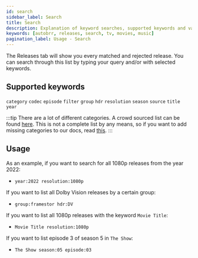 ```yaml
---
id: search
sidebar_label: Search
title: Search
description: Explanation of keyword searches, supported keywords and values
keywords: [autobrr, releases, search, tv, movies, music]
pagination_label: Usage - Search
---
```


The Releases tab will show you every matched and rejected release.
You can search through this list by typing your query and/or with selected keywords.

## Supported keywords

`category`
`codec`
`episode`
`filter`
`group`
`hdr`
`resolution`
`season`
`source`
`title`
`year`

:::tip
There are a lot of different categories. A crowd sourced list can be found [here](/filters/categories).
This is not a complete list by any means, so if you want to add missing categories to our docs, read [this](/filters/categories#how-to-export-categories-from-autobrrdb).
:::

## Usage

As an example, if you want to search for all 1080p releases from the year 2022:

- `year:2022 resolution:1080p`

If you want to list all Dolby Vision releases by a certain group:

- `group:framestor hdr:DV`

If you want to list all 1080p releases with the keyword `Movie Title`:

- `Movie Title resolution:1080p`

If you want to list episode 3 of season 5 in `The Show`:

- `The Show season:05 episode:03`
